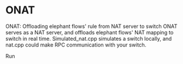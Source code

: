 # ONAT
ONAT: Offloading elephant flows' rule from NAT server to switch 
ONAT serves as a NAT server, and offloads elephant flows' NAT mapping to switch in real time. Simulated_nat.cpp simulates a switch locally, and nat.cpp could make RPC communication with your switch.

Run

